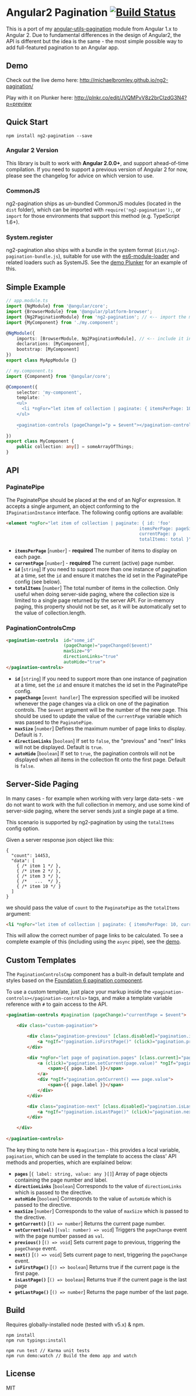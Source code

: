 # Angular2 Pagination [![Build Status](https://travis-ci.org/michaelbromley/ng2-pagination.svg?branch=master)](https://travis-ci.org/michaelbromley/ng2-pagination)

This is a port of my [angular-utils-pagination](https://github.com/michaelbromley/angularUtils/tree/master/src/directives/pagination)
module from Angular 1.x to Angular 2. Due to fundamental differences in the design of Angular2, the API is different but
the idea is the same - the most simple possible way to add full-featured pagination to an Angular app.

## Demo

Check out the live demo here: http://michaelbromley.github.io/ng2-pagination/

Play with it on Plunker here: http://plnkr.co/edit/JVQMPvV8z2brCIzdG3N4?p=preview

## Quick Start

```
npm install ng2-pagination --save
```

### Angular 2 Version

This library is built to work with **Angular 2.0.0+**, and support ahead-of-time compilation.
If you need to support a previous version of Angular 2 for now, please see the changelog for advice on which version to use.

### CommonJS

ng2-pagination ships as un-bundled CommonJS modules (located in the `dist` folder), which can be imported with 
`require('ng2-pagination');`, or `import` for those environments that support this method (e.g. TypeScript 1.6+).

### System.register

ng2-pagination also ships with a bundle in the system format (`dist/ng2-pagination-bundle.js`), suitable for use with the [es6-module-loader](https://github.com/ModuleLoader/es6-module-loader) 
and related loaders such as SystemJS. See the [demo Plunker](http://plnkr.co/edit/JVQMPvV8z2brCIzdG3N4?p=preview) for an example of this.

## Simple Example

```TypeScript
// app.module.ts
import {NgModule} from '@angular/core';
import {BrowserModule} from '@angular/platform-browser';
import {Ng2PaginationModule} from 'ng2-pagination'; // <-- import the module
import {MyComponent} from './my.component';

@NgModule({
    imports: [BrowserModule, Ng2PaginationModule], // <-- include it in your app module
    declarations: [MyComponent],
    bootstrap: [MyComponent]
})
export class MyAppModule {}
```

```TypeScript
// my.component.ts
import {Component} from '@angular/core';

@Component({
    selector: 'my-component',
    template: `
    <ul>
      <li *ngFor="let item of collection | paginate: { itemsPerPage: 10, currentPage: p }"> ... </li>
    </ul>
               
    <pagination-controls (pageChange)="p = $event"></pagination-controls>
    `
})
export class MyComponent {
    public collection: any[] = someArrayOfThings;  
}
```

## API

### PaginatePipe

The PaginatePipe should be placed at the end of an NgFor expression. It accepts a single argument, an object conforming 
to the `IPaginationInstance` interface. The following config options are available:

```HTML
<element *ngFor="let item of collection | paginate: { id: 'foo'
                                                   itemsPerPage: pageSize
                                                   currentPage: p
                                                   totalItems: total }">...</element>

```

* **`itemsPerPage`** [`number`] - **required** The number of items to display on each page.
* **`currentPage`** [`number`] - **required** The current (active) page number.
* **`id`** [`string`] If you need to support more than one instance of pagination at a time, set the `id` and ensure it
matches the id set in the PaginatePipe config (see below).
* **`totalItems`** [`number`] The total number of items in the collection. Only useful when doing server-side paging, 
where the collection size is limited to a single page returned by the server API. For in-memory paging, 
this property should not be set, as it will be automatically set to the value of  collection.length.

### PaginationControlsCmp

```HTML
<pagination-controls  id="some_id"
                      (pageChange)="pageChanged($event)"
                      maxSize="9"
                      directionLinks="true"
                      autoHide="true">
</pagination-controls>
```

* **`id`** [`string`] If you need to support more than one instance of pagination at a time, set the `id` and ensure it
matches the id set in the PaginatePipe config.
* **`pageChange`** [`event handler`] The expression specified will be invoked whenever the page changes via a click on one of the
pagination controls. The `$event` argument will be the number of the new page. This should be used to update the value of
the `currentPage` variable which was passed to the `PaginatePipe`.
* **`maxSize`** [`number`] Defines the maximum number of page links to display. Default is `7`.
* **`directionLinks`** [`boolean`] If set to `false`, the "previous" and "next" links will not be displayed. Default is `true`.
* **`autoHide`** [`boolean`] If set to `true`, the pagination controls will not be displayed when all items in the
collection fit onto the first page. Default is `false`.

## Server-Side Paging

In many cases - for example when working with very large data-sets - we do not want to work with the full collection 
in memory, and use some kind of server-side paging, where the server sends just a single page at a time.

This scenario is supported by ng2-pagination by using the `totalItems` config option. 

Given a server response json object like this:

```
{
  "count": 14453,
  "data": [
    { /* item 1 */ },
    { /* item 2 */ },
    { /* item 3 */ },
    { /*   ...  */ },
    { /* item 10 */ }
  ]
}
```

we should pass the value of `count` to the `PaginatePipe` as the `totalItems` argument:

```HTML
<li *ngFor="let item of collection | paginate: { itemsPerPage: 10, currentPage: p, totalItems: res.count }">...</li>
```

This will allow the correct number of page links to be calculated. To see a complete example of this (including
using the `async` pipe), see the [demo](http://michaelbromley.github.io/ng2-pagination/).

## Custom Templates

The `PaginationControlsCmp` component has a built-in default template and styles based on the [Foundation 6 pagination
component](http://foundation.zurb.com/sites/docs/pagination.html).

To use a custom template, just place your markup inside the `<pagination-controls></pagination-controls>` tags,
and make a template variable reference with `#` to gain access to the API.

```HTML
<pagination-controls #pagination (pageChange)="currentPage = $event">

    <div class="custom-pagination">

        <div class="pagination-previous" [class.disabled]="pagination.isFirstPage()">
            <a *ngIf="!pagination.isFirstPage()" (click)="pagination.previous()"> < </a>
        </div>

        <div *ngFor="let page of pagination.pages" [class.current]="pagination.getCurrent() === page.value">
            <a (click)="pagination.setCurrent(page.value)" *ngIf="pagination.getCurrent() !== page.value">
                <span>{{ page.label }}</span>
            </a>
            <div *ngIf="pagination.getCurrent() === page.value">
                <span>{{ page.label }}</span>
            </div>
        </div>

        <div class="pagination-next" [class.disabled]="pagination.isLastPage()" *ngIf="pagination.directionLinks">
            <a *ngIf="!pagination.isLastPage()" (click)="pagination.next()"> > </a>
        </div>

    </div>
    
</pagination-controls>
```

The key thing to note here is `#pagination` - this provides a local variable, `pagination`, which can be used in the 
template to access the class' API methods and properties, which are explained below:

* **`pages`** [`{ label: string, value: any }[]`] Array of page objects containing the page number and label.
* **`directionLinks`** [`boolean`] Corresponds to the value of `directionLinks` which is passed to the directive.
* **`autoHide`** [`boolean`] Corresponds to the value of `autoHide` which is passed to the directive.
* **`maxSize`** [`number`]  Corresponds to the value of `maxSize` which is passed to the directive.
* **`getCurrent()`** [`() => number`] Returns the current page number.
* **`setCurrent(val)`** [`(val: number) => void`] Triggers the `pageChange` event with the page number passed as `val`.
* **`previous()`** [`() => void`] Sets current page to previous, triggering the `pageChange` event.
* **`next()`** [`() => void`] Sets current page to next, triggering the `pageChange` event.
* **`isFirstPage()`** [`() => boolean`] Returns true if the current page is the first page.
* **`isLastPage()`** [`() => boolean`] Returns true if the current page is the last page
* **`getLastPage()`** [`() => number`] Returns the page number of the last page.

## Build

Requires globally-installed node (tested with v5.x) & npm. 

```
npm install
npm run typings:install

npm run test // Karma unit tests
npm run demo:watch // Build the demo app and watch
```

## License

MIT
